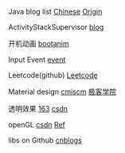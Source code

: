 Java blog list
[Chinese](http://www.importnew.com/7469.html)
[Origin](http://www.programcreek.com/2012/11/top-100-java-developers-blogs/)

ActivityStackSupervisor
[blog](http://blog.csdn.net/guoqifa29/article/details/40015127)

开机动画
[bootanim](http://www.uml.org.cn/mobiledev/201209052.asp)

Input Event
[event](http://blog.csdn.net/myarrow/article/details/7091061)

Leetcode(github)
[Leetcode](https://leetcode.com/)

Material design
[cmiscm](http://material.cmiscm.com/)
[极客学院](http://wiki.jikexueyuan.com/project/material-design/)

透明效果
[163](http://blog.163.com/www_iloveyou_com/blog/static/21165837220154280392798/)
[csdn](http://blog.csdn.net/h3c4lenovo/article/details/44619913)

openGL
[csdn](http://blog.csdn.net/wind_hzx?viewmode=contents)
[Ref](https://www.khronos.org/registry/egl/sdk/docs/man/html/)

libs on Github
[cnblogs](http://www.cnblogs.com/hawkon/p/3593709.html)

